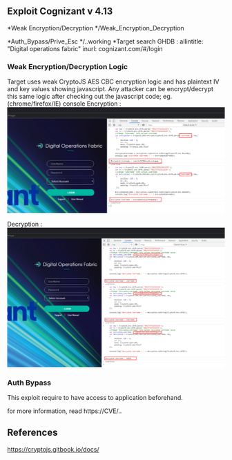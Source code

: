 ## Exploit Cognizant v 4.13 
*Weak Encryption/Decryption
*/Weak_Encryption_Decryption

*Auth_Bypass/Prive_Esc
*/..working
*Target search 
GHDB : allintitle: "Digital operations fabric"
	inurl: cognizant.com/#/login
	
### Weak Encryption/Decryption Logic

Target uses weak CryptoJS AES CBC encryption logic and has plaintext IV and key values showing javascript. Any attacker can be encrypt/decrypt this same logic after checking out the javascript code; eg. (chrome/firefox/IE) console
Encryption : 
![image](https://github.com/f0ferror/CVE/blob/master/Cognizant/Encrypt_decrypt/poc_screenshot/weak_encryption_PoC.png)

Decryption : 
![image](https://github.com/f0ferror/CVE/blob/master/Cognizant/Encrypt_decrypt/poc_screenshot/weak_decryption_PoC.png)


### Auth Bypass
This exploit require to have access to application beforehand. 
 
  

for more information, read https://CVE/..


## References 
https://cryptojs.gitbook.io/docs/
